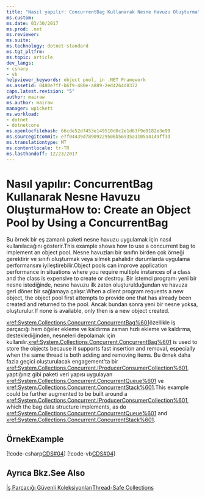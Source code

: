 ```yaml
---
title: "Nasıl yapılır: ConcurrentBag Kullanarak Nesne Havuzu Oluşturma"
ms.custom: 
ms.date: 03/30/2017
ms.prod: .net
ms.reviewer: 
ms.suite: 
ms.technology: dotnet-standard
ms.tgt_pltfrm: 
ms.topic: article
dev_langs:
- csharp
- vb
helpviewer_keywords: object pool, in .NET Framework
ms.assetid: 0480e7ff-b6f9-480e-a889-2ed4264d8372
caps.latest.revision: "5"
author: mairaw
ms.author: mairaw
manager: wpickett
ms.workload:
- dotnet
- dotnetcore
ms.openlocfilehash: 66cde52d7453e149510d0c2e1d63f9e9182e3e99
ms.sourcegitcommit: e7f04439d78909229506b56935a1105a4149ff3d
ms.translationtype: MT
ms.contentlocale: tr-TR
ms.lasthandoff: 12/23/2017
---
```

# <a name="how-to-create-an-object-pool-by-using-a-concurrentbag"></a><span data-ttu-id="a8161-102">Nasıl yapılır: ConcurrentBag Kullanarak Nesne Havuzu Oluşturma</span><span class="sxs-lookup"><span data-stu-id="a8161-102">How to: Create an Object Pool by Using a ConcurrentBag</span></span>
<span data-ttu-id="a8161-103">Bu örnek bir eş zamanlı paketi nesne havuzu uygulamak için nasıl kullanılacağını gösterir.</span><span class="sxs-lookup"><span data-stu-id="a8161-103">This example shows how to use a concurrent bag to implement an object pool.</span></span> <span data-ttu-id="a8161-104">Nesne havuzları bir sınıfın birden çok örneği gerektirir ve sınıfı oluşturmak veya silmek pahalıdır durumlarda uygulama performansını iyileştirebilir.</span><span class="sxs-lookup"><span data-stu-id="a8161-104">Object pools can improve application performance in situations where you require multiple instances of a class and the class is expensive to create or destroy.</span></span> <span data-ttu-id="a8161-105">Bir istemci programı yeni bir nesne istediğinde, nesne havuzu ilk zaten oluşturulduğundan ve havuza geri döner bir sağlamaya çalışır.</span><span class="sxs-lookup"><span data-stu-id="a8161-105">When a client program requests a new object, the object pool first attempts to provide one that has already been created and returned to the pool.</span></span> <span data-ttu-id="a8161-106">Ancak bundan sonra yeni bir nesne yoksa, oluşturulur.</span><span class="sxs-lookup"><span data-stu-id="a8161-106">If none is available, only then is a new object created.</span></span>  
  
 <span data-ttu-id="a8161-107"><xref:System.Collections.Concurrent.ConcurrentBag%601>özellikle iş parçacığı hem öğeler ekleme ve kaldırma zaman hızlı ekleme ve kaldırma, desteklediğinden, nesneleri depolamak için kullanılır.</span><span class="sxs-lookup"><span data-stu-id="a8161-107"><xref:System.Collections.Concurrent.ConcurrentBag%601> is used to store the objects because it supports fast insertion and removal, especially when the same thread is both adding and removing items.</span></span> <span data-ttu-id="a8161-108">Bu örnek daha fazla geçici oluşturulacak engagement'ta bir <xref:System.Collections.Concurrent.IProducerConsumerCollection%601>, yaptığınız gibi paketi veri yapısı uygulayan <xref:System.Collections.Concurrent.ConcurrentQueue%601> ve <xref:System.Collections.Concurrent.ConcurrentStack%601>.</span><span class="sxs-lookup"><span data-stu-id="a8161-108">This example could be further augmented to be built around a <xref:System.Collections.Concurrent.IProducerConsumerCollection%601>, which the bag data structure implements, as do <xref:System.Collections.Concurrent.ConcurrentQueue%601> and <xref:System.Collections.Concurrent.ConcurrentStack%601>.</span></span>  
  
## <a name="example"></a><span data-ttu-id="a8161-109">Örnek</span><span class="sxs-lookup"><span data-stu-id="a8161-109">Example</span></span>  
 [!code-csharp[CDS#04](../../../../samples/snippets/csharp/VS_Snippets_Misc/cds/cs/objectpool.cs#04)]
 [!code-vb[CDS#04](../../../../samples/snippets/visualbasic/VS_Snippets_Misc/cds/vb/objectpool04.vb#04)]  
  
## <a name="see-also"></a><span data-ttu-id="a8161-110">Ayrıca Bkz.</span><span class="sxs-lookup"><span data-stu-id="a8161-110">See Also</span></span>  
 [<span data-ttu-id="a8161-111">İş Parçacığı Güvenli Koleksiyonları</span><span class="sxs-lookup"><span data-stu-id="a8161-111">Thread-Safe Collections</span></span>](../../../../docs/standard/collections/thread-safe/index.md)
